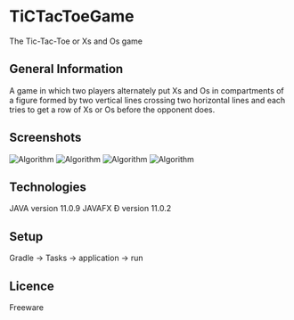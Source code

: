 # TiCTacToeGame
The Tic-Tac-Toe or Xs and Os game

## General Information
A game in which two players alternately put Xs and Os in compartments of a figure formed by two vertical lines crossing two horizontal lines and each tries to get a row of Xs or Os before the opponent does.

 ## Screenshots

 ![Algorithm](resources/screenshots/1.jpg)
 ![Algorithm](resources/screenshots/2.jpg)
 ![Algorithm](resources/screenshots/3.jpg)
 ![Algorithm](resources/screenshots/4.jpg)
 
 ## Technologies
 JAVA version 11.0.9
 JAVAFX Ð version 11.0.2
 
 ## Setup
 Gradle -> Tasks -> application -> run
 
 ## Licence
 Freeware
